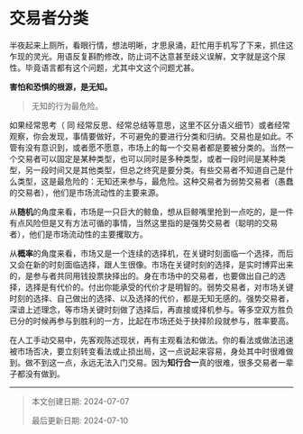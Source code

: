 # 交易者分类

半夜起来上厕所，看眼行情，想法明晰，才思泉涌，赶忙用手机写了下来，抓住这乍现的灵光。用语反复斟酌修改，防止词不达意甚至歧义误解，文字就是这个尿性。毕竟语言都有这个问题，尤其中文这个问题尤甚。

**害怕和恐惧的根源，是无知。**

> 无知的行为最危险。

如果经常思考（ 同 经常反思、经常总结等意思，这里不区分语义细节）或者经常观察，你会发现，事情要做好，不可避免的要进行分类和归纳。交易也是如此。不管有没有意识到，或者愿不愿意，市场上的每一个交易者都是要被分类的。当然一个交易者可以固定是某种类型，也可以同时是多种类型，或者一段时间是某种类型，另一段时间又是其他类型，但总之终究是要分类。有些交易者不知道自己是什么类型，这是最危险的：无知还来参与，最危险。这种交易者为弱势交易者（愚蠢的交易者），他们是市场流动性的主要来源。

从**随机**的角度来看，市场是一只巨大的鲸鱼，想从巨鲸嘴里抢到一点吃的，是一件有点风险但是又有方法可循的事情，当然这里指的是强势交易者（聪明的交易者），他们是市场流动性的主要攫取方。

从**概率**的角度来看，市场又是一个连续的选择机，在关键时刻面临一个选择，而后又会在新的时刻面临选择，跟人生很像。市场在关键时刻的选择，是实时博弈出来的，是参与者共同用钱投票抉择出的。身在市场中的交易者，也要做出自己的选择，选择是有代价的。付出你能承受的代价才是明智的。弱势交易者，对市场关键时刻的选择、自己做出的选择、以及选择的代价，都是无知无感的。强势交易者，深谙上述理念，等市场关键时刻做了选择后，再直接或择机参与。等多空双方胜负已分的时候再参与到胜利的一方，比起在市场还处于抉择阶段就参与，胜率要高。

在人工手动交易中，先客观陈述现状，再有主观看法和做法。你的看法或做法迅速被市场否决，要立刻转变看法或止损出局，这一点说起来容易，身处其中时很难做到。做不到这一点，永远无法入门交易。因为**知行合一**真的很难，很多交易者一辈子都没有做到。




---

> 本文创建日期: 2024-07-07
>
> 最后更新日期: 2024-07-10